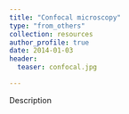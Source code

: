 ```yaml
---
title: "Confocal microscopy"
type: "from_others"
collection: resources
author_profile: true
date: 2014-01-03
header:
  teaser: confocal.jpg

---
```

<p align= "justify">

Description

